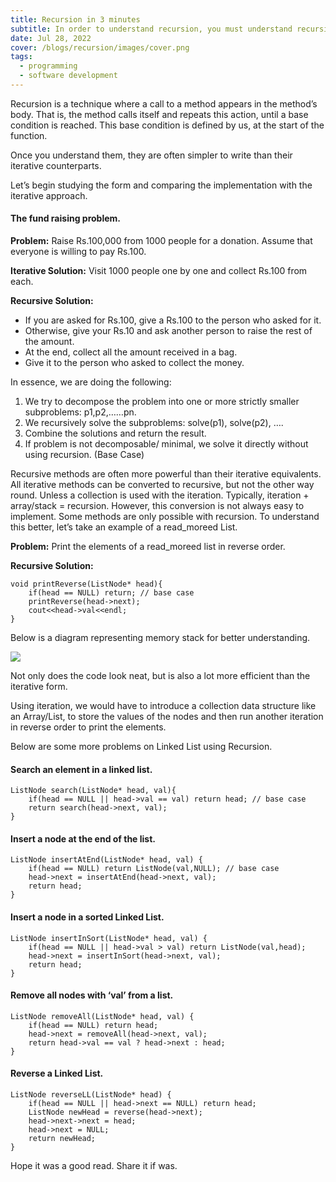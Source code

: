 ```yaml
---
title: Recursion in 3 minutes
subtitle: In order to understand recursion, you must understand recursion.
date: Jul 28, 2022
cover: /blogs/recursion/images/cover.png
tags:
  - programming
  - software development
---
```


Recursion is a technique where a call to a method appears in the method’s body. That is, the method calls itself and repeats this action, until a base condition is reached. This base condition is defined by us, at the start of the function.

Once you understand them, they are often simpler to write than their iterative counterparts.

Let’s begin studying the form and comparing the implementation with the iterative approach.

#### The fund raising problem.

**Problem:** Raise Rs.100,000 from 1000 people for a donation. Assume that everyone is willing to pay Rs.100.

**Iterative Solution:** Visit 1000 people one by one and collect Rs.100 from each.

**Recursive Solution:**

- If you are asked for Rs.100, give a Rs.100 to the person who asked for it.
- Otherwise, give your Rs.10 and ask another person to raise the rest of the amount.
- At the end, collect all the amount received in a bag.
- Give it to the person who asked to collect the money.

In essence, we are doing the following:

1. We try to decompose the problem into one or more strictly smaller subproblems: p1,p2,……pn.
2. We recursively solve the subproblems: solve(p1), solve(p2), ….
3. Combine the solutions and return the result.
4. If problem is not decomposable/ minimal, we solve it directly without using recursion. (Base Case)

Recursive methods are often more powerful than their iterative equivalents. All iterative methods can be converted to recursive, but not the other way round. Unless a collection is used with the iteration. Typically, iteration + array/stack = recursion. However, this conversion is not always easy to implement. Some methods are only possible with recursion. To understand this better, let’s take an example of a read_moreed List.

**Problem:** Print the elements of a read_moreed list in reverse order.

**Recursive Solution:**

```
void printReverse(ListNode* head){
    if(head == NULL) return; // base case
    printReverse(head->next);
    cout<<head->val<<endl;
}
```

Below is a diagram representing memory stack for better understanding.

<img src="https://miro.medium.com/v2/resize:fit:644/format:webp/0*mwg046eahMsYxjrV.png" />

Not only does the code look neat, but is also a lot more efficient than the iterative form.

Using iteration, we would have to introduce a collection data structure like an Array/List, to store the values of the nodes and then run another iteration in reverse order to print the elements.

Below are some more problems on Linked List using Recursion.

#### Search an element in a linked list.

```
ListNode search(ListNode* head, val){
    if(head == NULL || head->val == val) return head; // base case
    return search(head->next, val);
}
```

#### Insert a node at the end of the list.

```
ListNode insertAtEnd(ListNode* head, val) {
    if(head == NULL) return ListNode(val,NULL); // base case
    head->next = insertAtEnd(head->next, val);
    return head;
}
```

#### Insert a node in a sorted Linked List.

```
ListNode insertInSort(ListNode* head, val) {
    if(head == NULL || head->val > val) return ListNode(val,head);
    head->next = insertInSort(head->next, val);
    return head;
}
```

#### Remove all nodes with ‘val’ from a list.

```
ListNode removeAll(ListNode* head, val) {
    if(head == NULL) return head;
    head->next = removeAll(head->next, val);
    return head->val == val ? head->next : head;
}
```

#### Reverse a Linked List.

```
ListNode reverseLL(ListNode* head) {
    if(head == NULL || head->next == NULL) return head;
    ListNode newHead = reverse(head->next);
    head->next->next = head;
    head->next = NULL;
    return newHead;
}
```

Hope it was a good read. Share it if was.
